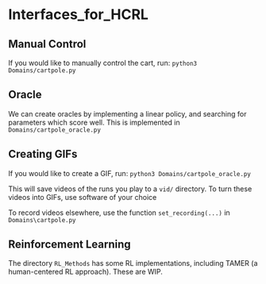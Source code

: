 # Interfaces_for_HCRL

## Manual Control
If you would like to manually control the cart, run:
`python3 Domains/cartpole.py`

## Oracle
We can create oracles by implementing a linear policy,
and searching for parameters which score well.
This is implemented in `Domains/cartpole_oracle.py`

## Creating GIFs
If you would like to create a GIF, run:
`python3 Domains/cartpole_oracle.py`

This will save videos of the runs you play to a `vid/` directory.
To turn these videos into GIFs, use software of your choice

To record videos elsewhere, use the function `set_recording(...)` in `Domains\cartpole.py`

## Reinforcement Learning
The directory `RL_Methods` has some RL implementations,
including TAMER (a human-centered RL approach).
These are WIP.
